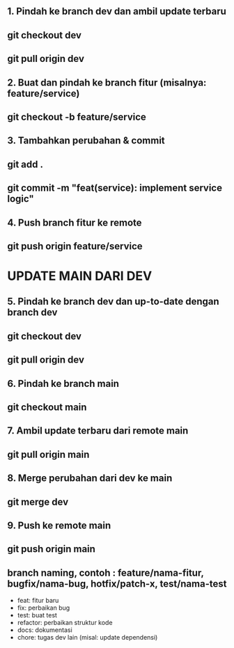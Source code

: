 ## 1. Pindah ke branch dev dan ambil update terbaru

## git checkout dev
## git pull origin dev

## 2. Buat dan pindah ke branch fitur (misalnya: feature/service)

## git checkout -b feature/service

## 3. Tambahkan perubahan & commit

## git add .
## git commit -m "feat(service): implement service logic"

## 4. Push branch fitur ke remote

## git push origin feature/service

# UPDATE MAIN DARI DEV

## 5. Pindah ke branch dev dan up-to-date dengan branch dev

## git checkout dev
## git pull origin dev

## 6. Pindah ke branch main

## git checkout main

## 7. Ambil update terbaru dari remote main

## git pull origin main

## 8. Merge perubahan dari dev ke main

## git merge dev

## 9. Push ke remote main

## git push origin main

## branch naming, contoh : feature/nama-fitur, bugfix/nama-bug, hotfix/patch-x, test/nama-test

- feat: fitur baru
- fix: perbaikan bug
- test: buat test
- refactor: perbaikan struktur kode
- docs: dokumentasi
- chore: tugas dev lain (misal: update dependensi)
